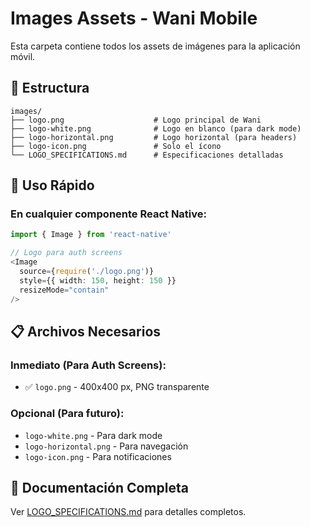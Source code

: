 # Images Assets - Wani Mobile

Esta carpeta contiene todos los assets de imágenes para la aplicación móvil.

## 📁 Estructura

```
images/
├── logo.png                    # Logo principal de Wani
├── logo-white.png              # Logo en blanco (para dark mode)
├── logo-horizontal.png         # Logo horizontal (para headers)
├── logo-icon.png               # Solo el ícono
└── LOGO_SPECIFICATIONS.md      # Especificaciones detalladas
```

## 🎯 Uso Rápido

### En cualquier componente React Native:

```typescript
import { Image } from 'react-native'

// Logo para auth screens
<Image
  source={require('./logo.png')}
  style={{ width: 150, height: 150 }}
  resizeMode="contain"
/>
```

## 📋 Archivos Necesarios

### Inmediato (Para Auth Screens):
- ✅ `logo.png` - 400x400 px, PNG transparente

### Opcional (Para futuro):
- `logo-white.png` - Para dark mode
- `logo-horizontal.png` - Para navegación
- `logo-icon.png` - Para notificaciones

## 📖 Documentación Completa

Ver [LOGO_SPECIFICATIONS.md](./LOGO_SPECIFICATIONS.md) para detalles completos.
